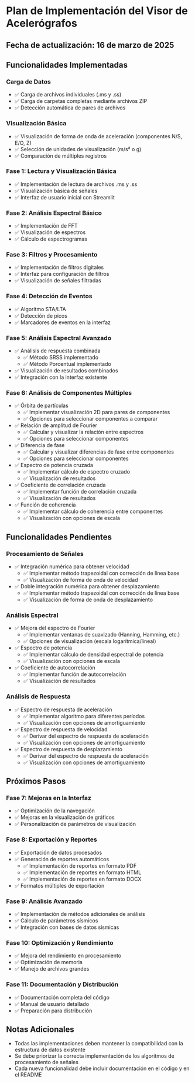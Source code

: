 # Plan de Implementación del Visor de Acelerógrafos

## Fecha de actualización: 16 de marzo de 2025

## Funcionalidades Implementadas

### Carga de Datos

- ✅ Carga de archivos individuales (.ms y .ss)
- ✅ Carga de carpetas completas mediante archivos ZIP
- ✅ Detección automática de pares de archivos

### Visualización Básica

- ✅ Visualización de forma de onda de aceleración (componentes N/S, E/O, Z)
- ✅ Selección de unidades de visualización (m/s² o g)
- ✅ Comparación de múltiples registros

### Fase 1: Lectura y Visualización Básica

- ✅ Implementación de lectura de archivos .ms y .ss
- ✅ Visualización básica de señales
- ✅ Interfaz de usuario inicial con Streamlit

### Fase 2: Análisis Espectral Básico

- ✅ Implementación de FFT
- ✅ Visualización de espectros
- ✅ Cálculo de espectrogramas

### Fase 3: Filtros y Procesamiento

- ✅ Implementación de filtros digitales
- ✅ Interfaz para configuración de filtros
- ✅ Visualización de señales filtradas

### Fase 4: Detección de Eventos

- ✅ Algoritmo STA/LTA
- ✅ Detección de picos
- ✅ Marcadores de eventos en la interfaz

### Fase 5: Análisis Espectral Avanzado

- ✅ Análisis de respuesta combinada
  - ✅ Método SRSS implementado
  - ✅ Método Porcentual implementado
- ✅ Visualización de resultados combinados
- ✅ Integración con la interfaz existente

### Fase 6: Análisis de Componentes Múltiples

- ✅ Órbita de partículas
  - ✅ Implementar visualización 2D para pares de componentes
  - ✅ Opciones para seleccionar componentes a comparar
- ✅ Relación de amplitud de Fourier
  - ✅ Calcular y visualizar la relación entre espectros
  - ✅ Opciones para seleccionar componentes
- ✅ Diferencia de fase
  - ✅ Calcular y visualizar diferencias de fase entre componentes
  - ✅ Opciones para seleccionar componentes
- ✅ Espectro de potencia cruzada
  - ✅ Implementar cálculo de espectro cruzado
  - ✅ Visualización de resultados
- ✅ Coeficiente de correlación cruzada
  - ✅ Implementar función de correlación cruzada
  - ✅ Visualización de resultados
- ✅ Función de coherencia
  - ✅ Implementar cálculo de coherencia entre componentes
  - ✅ Visualización con opciones de escala

## Funcionalidades Pendientes

### Procesamiento de Señales

- ✅ Integración numérica para obtener velocidad
  - ✅ Implementar método trapezoidal con corrección de línea base
  - ✅ Visualización de forma de onda de velocidad
- ✅ Doble integración numérica para obtener desplazamiento
  - ✅ Implementar método trapezoidal con corrección de línea base
  - ✅ Visualización de forma de onda de desplazamiento

### Análisis Espectral

- ✅ Mejora del espectro de Fourier
  - ✅ Implementar ventanas de suavizado (Hanning, Hamming, etc.)
  - ✅ Opciones de visualización (escala logarítmica/lineal)
- ✅ Espectro de potencia
  - ✅ Implementar cálculo de densidad espectral de potencia
  - ✅ Visualización con opciones de escala
- ✅ Coeficiente de autocorrelación
  - ✅ Implementar función de autocorrelación
  - ✅ Visualización de resultados

### Análisis de Respuesta

- ✅ Espectro de respuesta de aceleración
  - ✅ Implementar algoritmo para diferentes períodos
  - ✅ Visualización con opciones de amortiguamiento
- ✅ Espectro de respuesta de velocidad
  - ✅ Derivar del espectro de respuesta de aceleración
  - ✅ Visualización con opciones de amortiguamiento
- ✅ Espectro de respuesta de desplazamiento
  - ✅ Derivar del espectro de respuesta de aceleración
  - ✅ Visualización con opciones de amortiguamiento

## Próximos Pasos

### Fase 7: Mejoras en la Interfaz

- ✅ Optimización de la navegación
- ✅ Mejoras en la visualización de gráficos
- ✅ Personalización de parámetros de visualización

### Fase 8: Exportación y Reportes

- ✅ Exportación de datos procesados
- ✅ Generación de reportes automáticos
  - ✅ Implementación de reportes en formato PDF
  - ✅ Implementación de reportes en formato HTML
  - ✅ Implementación de reportes en formato DOCX
- ✅ Formatos múltiples de exportación

### Fase 9: Análisis Avanzado

- ✅ Implementación de métodos adicionales de análisis
- ✅ Cálculo de parámetros sísmicos
- ✅ Integración con bases de datos sísmicas

### Fase 10: Optimización y Rendimiento

- ✅ Mejora del rendimiento en procesamiento
- ✅ Optimización de memoria
- ✅ Manejo de archivos grandes

### Fase 11: Documentación y Distribución

- ✅ Documentación completa del código
- ✅ Manual de usuario detallado
- ✅ Preparación para distribución

## Notas Adicionales

- Todas las implementaciones deben mantener la compatibilidad con la estructura de datos existente
- Se debe priorizar la correcta implementación de los algoritmos de procesamiento de señales
- Cada nueva funcionalidad debe incluir documentación en el código y en el README

